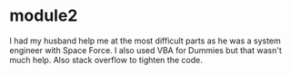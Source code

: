 # module2
I had my husband help me at the most difficult parts as he was a system engineer with Space Force. I also used VBA for Dummies but that wasn't much help. Also stack overflow to tighten the code.
